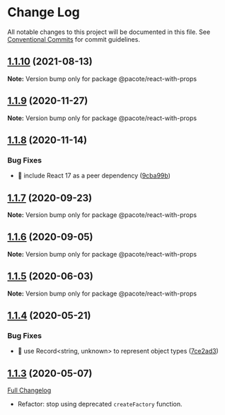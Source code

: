 # Change Log

All notable changes to this project will be documented in this file.
See [Conventional Commits](https://conventionalcommits.org) for commit guidelines.

## [1.1.10](https://github.com/PacoteJS/pacote/compare/@pacote/react-with-props@1.1.9...@pacote/react-with-props@1.1.10) (2021-08-13)

**Note:** Version bump only for package @pacote/react-with-props





## [1.1.9](https://github.com/PacoteJS/pacote/compare/@pacote/react-with-props@1.1.8...@pacote/react-with-props@1.1.9) (2020-11-27)

**Note:** Version bump only for package @pacote/react-with-props

## [1.1.8](https://github.com/PacoteJS/pacote/compare/@pacote/react-with-props@1.1.7...@pacote/react-with-props@1.1.8) (2020-11-14)

### Bug Fixes

- 🐛 include React 17 as a peer dependency ([9cba99b](https://github.com/PacoteJS/pacote/commit/9cba99b2f0f8391be87c685791ee9d22ef7120e9))

## [1.1.7](https://github.com/PacoteJS/pacote/compare/@pacote/react-with-props@1.1.6...@pacote/react-with-props@1.1.7) (2020-09-23)

**Note:** Version bump only for package @pacote/react-with-props

## [1.1.6](https://github.com/PacoteJS/pacote/compare/@pacote/react-with-props@1.1.5...@pacote/react-with-props@1.1.6) (2020-09-05)

**Note:** Version bump only for package @pacote/react-with-props

## [1.1.5](https://github.com/PacoteJS/pacote/compare/@pacote/react-with-props@1.1.4...@pacote/react-with-props@1.1.5) (2020-06-03)

**Note:** Version bump only for package @pacote/react-with-props

## [1.1.4](https://github.com/PacoteJS/pacote/compare/@pacote/react-with-props@1.1.3...@pacote/react-with-props@1.1.4) (2020-05-21)

### Bug Fixes

- 🐛 use Record<string, unknown> to represent object types ([7ce2ad3](https://github.com/PacoteJS/pacote/commit/7ce2ad3e25762bd86c90771791b0571f99f1ea32))

## [1.1.3](https://github.com/PacoteJS/pacote/tree/@pacote/react-with-props/1.1.3) (2020-05-07)

[Full Changelog](https://github.com/PacoteJS/pacote/compare/@pacote/react-with-props@1.1.2...@pacote/react-with-props@1.1.3)

- Refactor: stop using deprecated `createFactory` function.
